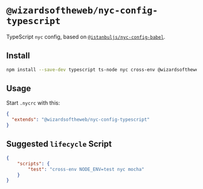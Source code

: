# `@wizardsoftheweb/nyc-config-typescript`

TypeScript `nyc` config, based on [`@istanbuljs/nyc-config-babel`](https://www.npmjs.com/package/@istanbuljs/nyc-config-babel).

## Install

```bash
npm install --save-dev typescript ts-node nyc cross-env @wizardsoftheweb/nyc-config-typescript
```

## Usage

Start `.nycrc` with this:

```json
{
  "extends": "@wizardsoftheweb/nyc-config-typescript"
}
```

## Suggested `lifecycle` Script

```json
{
    "scripts": {
        "test": "cross-env NODE_ENV=test nyc mocha"
    }
}
```
